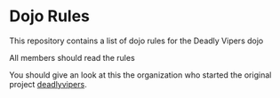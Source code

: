 Dojo Rules
==========

This repository contains a list of dojo rules for the Deadly Vipers dojo

All members should read the rules

You should give an look at this the  organization who started the original project [deadlyvipers]("https://github.com/deadlyvipers").


